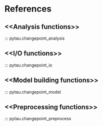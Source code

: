 # References

## <<**Analysis functions**>>

::: pytau.changepoint_analysis

## <<**I/O functions**>>

::: pytau.changepoint_io

## <<**Model building functions**>>

::: pytau.changepoint_model

## <<**Preprocessing functions**>>

::: pytau.changepoint_preprocess
